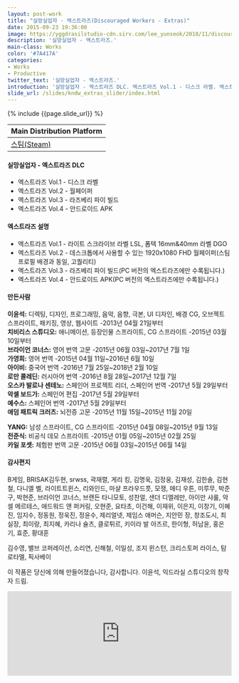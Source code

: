 ```yaml
---
layout: post-work
title: "실망실업자 - 엑스트라즈(Discouraged Workers - Extras)"
date: 2015-09-23 19:36:00
image: https://yggdrasilstudio-cdn.sirv.com/lee_yunseok/2018/11/discouraged_workers_extras_logo.webp
description: '실망실업자 - 엑스트라즈.'
main-class: Works
color: '#7A417A'
categories:
- Works
- Productive
twitter_text: '실망실업자 - 엑스트라즈.'
introduction: '실망실업자 - 엑스트라즈 DLC. 엑스트라즈 Vol.1 - 디스크 라벨. 엑스트라즈 Vol.2 - 월페이퍼. 엑스트라즈 Vol.3 - 라즈베리 파이 빌드. 엑스트라즈 Vol.4 - 안드로이드 APK. 엑스트라즈 설명. 엑스트라즈 Vol.1 - 라이트 스크라이브 라벨 LSL...'
slide_url: /slides/kndw_extras_slider/index.html
---
```


{% include {{page.slide_url}} %}

Main Distribution Platform |
------------ |
[<i class="fab fa-steam"></i> 스팀(Steam)](https://store.steampowered.com/app/404910/Discouraged_Workers__Extras/) |

#### 실망실업자 - 엑스트라즈 DLC
- 엑스트라즈 Vol.1 - 디스크 라벨
- 엑스트라즈 Vol.2 - 월페이퍼
- 엑스트라즈 Vol.3 - 라즈베리 파이 빌드
- 엑스트라즈 Vol.4 - 안드로이드 APK

#### 엑스트라즈 설명
- 엑스트라즈 Vol.1 - 라이트 스크라이브 라벨 LSL, 폼텍 16mm&40mm 라벨 DGO
- 엑스트라즈 Vol.2 - 데스크톱에서 사용할 수 있는 1920x1080 FHD 월페이퍼(스팀 프로필 배경과 동일, 고퀄리티)
- 엑스트라즈 Vol.3 - 라즈베리 파이 빌드(PC 버전의 엑스트라즈에만 수록됩니다.)
- 엑스트라즈 Vol.4 - 안드로이드 APK(PC 버전의 엑스트라즈에만 수록됩니다.)

#### 만든사람
**이윤석:** 디렉팅, 디자인, 프로그래밍, 음악, 음향, 극본, UI 디자인, 배경 CG, 오브젝트 스프라이트, 패키징, 영상, 웹사이트 -2013년 04월 21일부터<br />
**치비리스 스튜디오:** 애니메이션, 등장인물 스프라이트, CG 스프라이트 -2015년 03월 10일부터<br />
**브라이언 코너스:** 영어 번역 고문 -2015년 06월 03일~2017년 7월 1일<br />
**가영희:** 영어 번역 -2015년 04월 11일~2016년 6월 10일<br />
**아이비:** 중국어 번역 -2016년 7월 25일~2018년 2월 10일<br />
**로만 콜레딘:** 러시아어 번역 -2016년 8월 28일~2017년 12월 7일<br />
**오스카 발로나 센테노:** 스페인어 프로젝트 리더, 스페인어 번역 -2017년 5월 29일부터<br />
**악셀 보드가:** 스페인어 편집 -2017년 5월 29일부터<br />
**예수스:** 스페인어 번역 -2017년 5월 29일부터<br />
**애덤 패트릭 크러츠:** 뇌전증 고문 -2015년 11월 15일~2015년 11월 20일

**YANG:** 남성 스프라이트, CG 스프라이트 -2015년 04월 08일~2015년 9월 13일<br />
**전준식:** 비공식 데모 스프라이트 -2015년 01월 05일~2015년 02월 25일<br />
**카일 포셋:** 체험판 번역 고문 -2015년 06월 03일~2015년 06월 14일

#### 감사편지
B게임, BRISAK김두현, srwss, 곽재렬, 게리 킹, 김명욱, 김정웅, 김재성, 김한솔, 김현철, 다니엘 벨,
라이트트윈스, 리와인드, 마샬 프라우드풋, 모쟁, 매디 우튼, 미루무, 박준구, 박현준,
브라이언 코너스, 브랜든 타니모토, 성찬얼, 샌더 디엘레만, 아이만 샤룰, 악셀 메르테스,
애드워드 앤 퍼커링, 오현준, 요타초, 이건해, 이재위, 이은지, 이창기, 이혜진, 임지수, 정동원,
정욱진, 정윤수, 제리얼넷, 제임스 애머슨, 지안민 장, 창조도시, 최실장, 최이랑, 최지혜,
카리나 슐츠, 클로튀르, 키이라 발 아즈르, 한이형, 허남윤, 홍은기, 효준, 황대훈

김수영, 밸브 코퍼레이션, 소리연, 신해철, 이일성,
조지 윈스턴, 크리스토퍼 라이스, 탐 로타멜, 픽사베이

이 작품은 당신에 의해 만들어졌습니다, 감사합니다.
이윤석, 익드라실 스튜디오의 창작자 드림.

<iframe src="https://store.steampowered.com/widget/404910/" frameborder="0" width="100%" height="190"></iframe>